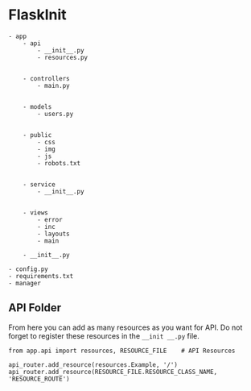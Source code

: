 # FlaskInit

```
- app
    - api
        - __init__.py
        - resources.py


    - controllers
        - main.py


    - models
        - users.py


    - public
        - css
        - img
        - js
        - robots.txt


    - service
        - __init__.py


    - views
        - error
        - inc
        - layouts
        - main

    - __init__.py

- config.py
- requirements.txt
- manager
```

## API Folder

From here you can add as many resources as you want for API. Do not forget to register these resources in the `__init __.py` file.

```python3
from app.api import resources, RESOURCE_FILE    # API Resources

api_router.add_resource(resources.Example, '/')
api_router.add_resource(RESOURCE_FILE.RESOURCE_CLASS_NAME, 'RESOURCE_ROUTE')
```
